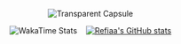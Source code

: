 <!-- Header Image -->
<p align="center">
    <img src="https://capsule-render.vercel.app/api?type=transparent&fontColor=abc4ff&text=Refiaa&height=150&fontSize=60&desc=Writing%20some%20nerdy%20stuff.&descAlignY=75&descAlign=60" alt="Transparent Capsule" />
</p>

<!-- Stats Section -->
<p align="center">
    <img src="https://github-readme-stats.vercel.app/api/wakatime?username=Y_&layout=compact&hide_border=true" alt="WakaTime Stats" />
    &nbsp;&nbsp;
    <a href="https://github.com/refiaa/github-readme-stats">
        <img src="https://github-readme-stats.vercel.app/api?username=refiaa&show_icons=true&theme=&hide_border=true" alt="Refiaa's GitHub stats" />
    </a>
</p>
